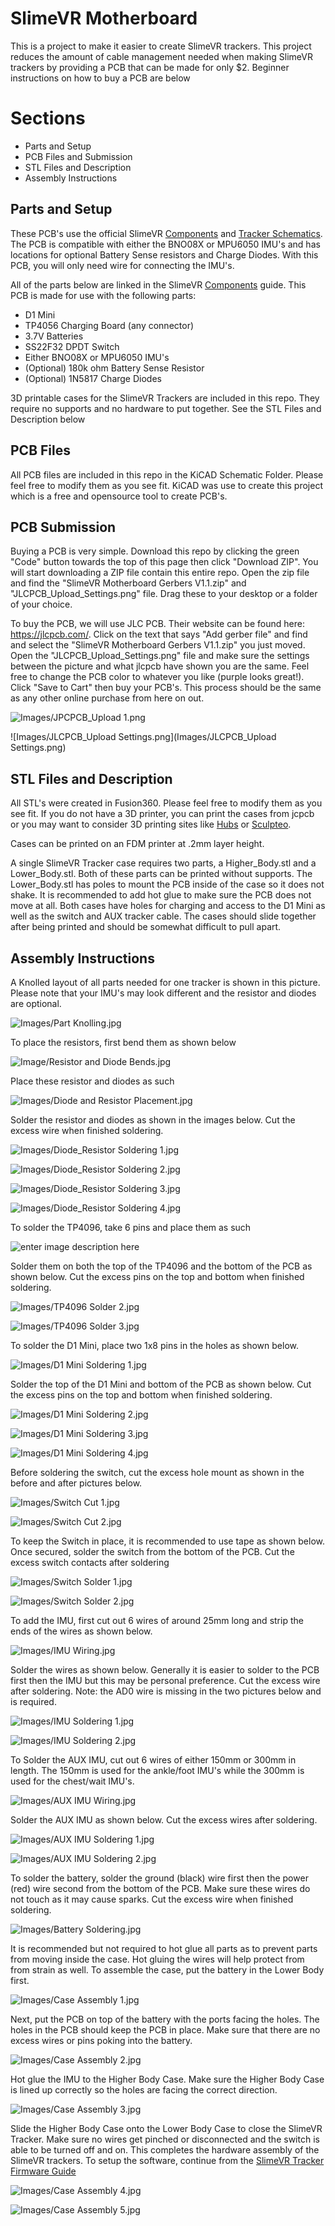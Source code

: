 ﻿# SlimeVR Motherboard

This is a project to make it easier to create SlimeVR trackers. This project reduces the amount of cable management needed when making SlimeVR trackers by providing a PCB that can be made for only $2. Beginner instructions on how to buy a PCB are below

# Sections

 - Parts and Setup
 - PCB Files and Submission
 - STL Files and Description
 - Assembly Instructions

## Parts and Setup

These PCB's use the official SlimeVR [Components](https://docs.slimevr.dev/diy/components-guide.html) and [Tracker Schematics](https://docs.slimevr.dev/diy/tracker-schematics.html). The PCB is compatible with either the BNO08X or MPU6050 IMU's and has locations for optional Battery Sense resistors and Charge Diodes. With this PCB, you will only need wire for connecting the IMU's. 

All of the parts below are linked in the SlimeVR [Components](https://docs.slimevr.dev/diy/components-guide.html) guide.
This PCB is made for use with the following parts:

 - D1 Mini
 - TP4056 Charging Board (any connector)
 - 3.7V Batteries
 - SS22F32 DPDT Switch
 - Either BNO08X or MPU6050 IMU's
 - (Optional) 180k ohm Battery Sense Resistor
 - (Optional) 1N5817 Charge Diodes

3D printable cases for the SlimeVR Trackers are included in this repo. They require no supports and no hardware to put together. See the STL Files and Description below

## PCB Files

All PCB files are included in this repo in the KiCAD Schematic Folder. Please feel free to modify them as you see fit. KiCAD was use to create this project which is a free and opensource tool to create PCB's. 

## PCB Submission 

Buying a PCB is very simple. Download this repo by clicking the green "Code" button towards the top of this page then click "Download ZIP". You will start downloading a ZIP file contain this entire repo. Open the zip file and find the "SlimeVR Motherboard Gerbers V1.1.zip" and "JLCPCB_Upload_Settings.png" file. Drag these to your desktop or a folder of your choice. 

To buy the PCB, we will use JLC PCB. Their website can be found here: https://jlcpcb.com/. Click on the text that says "Add gerber file" and find and select the "SlimeVR Motherboard Gerbers V1.1.zip" you just moved. Open the "JLCPCB_Upload_Settings.png" file and make sure the settings between the picture and what jlcpcb have shown you are the same. Feel free to change the PCB color to whatever you like (purple looks great!). Click "Save to Cart" then buy your PCB's. This process should be the same as any other online purchase from here on out.

![Images/JPCPCB_Upload 1.png](Images/JLCPCB_Upload%201.png)

![Images/JLCPCB_Upload Settings.png](Images/JLCPCB_Upload Settings.png)

## STL Files and Description

All STL's were created in Fusion360. Please feel free to modify them as you see fit. If you do not have a 3D printer, you can print the cases from jcpcb or you may want to consider 3D printing sites like [Hubs](https://www.hubs.com/3d-printing/) or [Sculpteo](https://www.sculpteo.com/en/).

Cases can be printed on an FDM printer at .2mm layer height.

A single SlimeVR Tracker case requires two parts, a Higher_Body.stl and a Lower_Body.stl. Both of these parts can be printed without supports. The Lower_Body.stl has poles to mount the PCB inside of the case so it does not shake. It is recommended to add hot glue to make sure the PCB does not move at all. Both cases have holes for charging and access to the D1 Mini as well as the switch and AUX tracker cable. The cases should slide together after being printed and should be somewhat difficult to pull apart.

## Assembly Instructions
A Knolled layout of all parts needed for one tracker is shown in this picture. Please note that your IMU's may look different and the resistor and diodes are optional.

![Images/Part Knolling.jpg](Images/Part%20Knolling.jpg)

To place the resistors, first bend them as shown below

![Image/Resistor and Diode Bends.jpg](Images/Resistor%20and%20Diode%20Bends.jpg)

Place these resistor and diodes as such

![Images/Diode and Resistor Placement.jpg](Images/Diode%20and%20Resistor%20Placement.jpg)

Solder the resistor and diodes as shown in the images below. Cut the excess wire when finished soldering.

![Images/Diode_Resistor Soldering 1.jpg](Images/Diode_Resistor%20Soldering%201.jpg)

![Images/Diode_Resistor Soldering 2.jpg](Images/Diode_Resistor%20Soldering%202.jpg)

![Images/Diode_Resistor Soldering 3.jpg](Images/Diode_Resistor%20Soldering%203.jpg)

![Images/Diode_Resistor Soldering 4.jpg](Images/Diode_Resistor%20Soldering%204.jpg)

To solder the TP4096, take 6 pins and place them as such

![enter image description here](Images/TP4096%20Solder%201.jpg)

Solder them on both the top of the TP4096 and the bottom of the PCB as shown below. Cut the excess pins on the top and bottom when finished soldering.

![Images/TP4096 Solder 2.jpg](Images/TP4096%20Solder%202.jpg)

![Images/TP4096 Solder 3.jpg](Images/TP4096%20Solder%203.jpg)

To solder the D1 Mini, place two 1x8 pins in the holes as shown below.

![Images/D1 Mini Soldering 1.jpg](Images/D1%20Mini%20Soldering%201.jpg)

Solder the top of the D1 Mini and bottom of the PCB as shown below. Cut the excess pins on the top and bottom when finished soldering.

![Images/D1 Mini Soldering 2.jpg](Images/D1%20Mini%20Soldering%202.jpg)

![Images/D1 Mini Soldering 3.jpg](Images/D1%20Mini%20Soldering%203.jpg)

![Images/D1 Mini Soldering 4.jpg](Images/D1%20Mini%20Soldering%204.jpg)

Before soldering the switch, cut the excess hole mount as shown in the before and after pictures below.

![Images/Switch Cut 1.jpg](Images/Switch%20Cut%201.jpg)

![Images/Switch Cut 2.jpg](Images/Switch%20Cut%202.jpg)

To keep the Switch in place, it is recommended to use tape as shown below. Once secured, solder the switch from the bottom of the PCB. Cut the excess switch contacts after soldering

![Images/Switch Solder 1.jpg](Images/Switch%20Solder%201.jpg)

![Images/Switch Solder 2.jpg](Images/Switch%20Solder%202.jpg)

To add the IMU, first cut out 6 wires of around 25mm long and strip the ends of the wires as shown below.

![Images/IMU Wiring.jpg](Images/IMU%20Wiring.jpg)

Solder the wires as shown below. Generally it is easier to solder to the PCB first then the IMU but this may be personal preference. Cut the excess wire after soldering. Note: the AD0 wire is missing in the two pictures below and is required.

![Images/IMU Soldering 1.jpg](Images/IMU%20Soldering%201.jpg)

![Images/IMU Soldering 2.jpg](Images/IMU%20Soldering%202.jpg)

To Solder the AUX IMU, cut out 6 wires of either 150mm or 300mm in length. The 150mm is used for the ankle/foot IMU's while the 300mm is used for the chest/wait IMU's.

![Images/AUX IMU Wiring.jpg](Images/AUX%20IMU%20Wiring.jpg)

Solder the AUX IMU as shown below. Cut the excess wires after soldering.

![Images/AUX IMU Soldering 1.jpg](Images/AUX%20IMU%20Soldering%201.jpg)

![Images/AUX IMU Soldering 2.jpg](Images/AUX%20IMU%20Soldering%202.jpg)

To solder the battery, solder the ground (black) wire first then the power (red) wire second from the bottom of the PCB. Make sure these wires do not touch as it may cause sparks. Cut the excess wire when finished soldering.

![Images/Battery Soldering.jpg](Images/Battery%20Soldering.jpg)

It is recommended but not required to hot glue all parts as to prevent parts from moving inside the case. Hot gluing the wires will help protect from from strain as well. To assemble the case, put the battery in the Lower Body first.

![Images/Case Assembly 1.jpg](Images/Case%20Assembly%201.jpg)

Next, put the PCB on top of the battery with the ports facing the holes. The holes in the PCB should keep the PCB in place. Make sure that there are no excess wires or pins poking into the battery.

![Images/Case Assembly 2.jpg](Images/Case%20Assembly%202.jpg)

Hot glue the IMU to the Higher Body Case. Make sure the Higher Body Case is lined up correctly so the holes are facing the correct direction. 

![Images/Case Assembly 3.jpg](Images/Case%20Assembly%203.jpg)

Slide the Higher Body Case onto the Lower Body Case to close the SlimeVR Tracker. Make sure no wires get pinched or disconnected and the switch is able to be turned off and on. This completes the hardware assembly of the SlimeVR trackers. To setup the software, continue from the [SlimeVR Tracker Firmware Guide](https://docs.slimevr.dev/firmware/updating-firmware.html)

![Images/Case Assembly 4.jpg](Images/Case%20Assembly%204.jpg)

![Images/Case Assembly 5.jpg](Images/Case%20Assembly%205.jpg)


